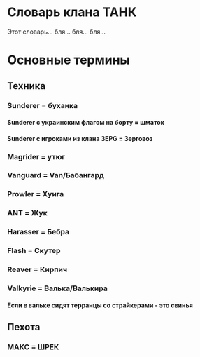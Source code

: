 # Словарь клана ТАНК
Этот словарь... бля... бля... бля...

# Основные термины
## Техника
### Sunderer = буханка
#### Sunderer с украинским флагом на борту = шматок
#### Sunderer с игроками из клана 3EPG = Зерговоз
### Magrider = утюг
### Vanguard = Van/Бабангард
### Prowler = Хуига
### ANT = Жук
### Harasser = Бебра
### Flash = Скутер
### Reaver = Кирпич
### Valkyrie = Валька/Валькира
#### Если в вальке сидят терранцы со страйкерами - это свинья
## Пехота
### МАКС = ШРЕК
##
